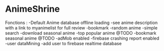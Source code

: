 # AnimeShrine

Fonctions : 
    -Default Anime database offline loading 
    -see anime description with a link to myanimelist for full review
    -bookmark
    -random anime
    -simple search
    -download seasonal anime
    -top popular anime @TODO
    -bookmark seasonal anime @TODO
    -adMob enabled
    -firebase crashing report enabled
    -user dataMining 
    -add user to firebase realtime database